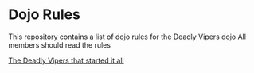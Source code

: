 Dojo Rules
==========

This repository contains a list of dojo rules for the Deadly Vipers dojo
All members should read the rules

[The Deadly Vipers that started it all](https://github.com/deadlyvipers)

